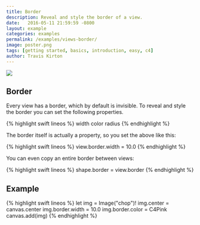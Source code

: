 ```yaml
---
title: Border
description: Reveal and style the border of a view.
date:   2016-05-11 21:59:59 -0800
layout: example
categories: examples
permalink: /examples/views-border/
image: poster.png
tags: [getting started, basics, introduction, easy, c4]
author: Travis Kirton
---
```

![](border.png)

## Border
Every view has a border, which by default is invisible. To reveal and style the border you can set the following properties.

{% highlight swift lineos %}
width
color
radius
{% endhighlight %}

The border itself is actually a property, so you set the above like this:

{% highlight swift lineos %}
view.border.width = 10.0
{% endhighlight %}

You can even copy an entire border between views:

{% highlight swift lineos %}
shape.border = view.border
{% endhighlight %}

## Example
{% highlight swift lineos %}
let img = Image("chop")!
img.center = canvas.center
img.border.width = 10.0
img.border.color = C4Pink
canvas.add(img)
{% endhighlight %}
